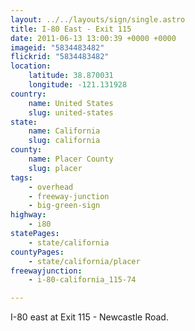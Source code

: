 ```yaml
---
layout: ../../layouts/sign/single.astro
title: I-80 East - Exit 115
date: 2011-06-13 13:00:39 +0000 +0000
imageid: "5834483482"
flickrid: "5834483482"
location:
    latitude: 38.870031
    longitude: -121.131928
country:
    name: United States
    slug: united-states
state:
    name: California
    slug: california
county:
    name: Placer County
    slug: placer
tags:
    - overhead
    - freeway-junction
    - big-green-sign
highway:
    - i80
statePages:
    - state/california
countyPages:
    - state/california/placer
freewayjunction:
    - i-80-california_115-74

---
```

I-80 east at Exit 115 - Newcastle Road.